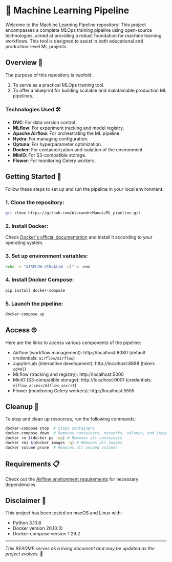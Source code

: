 
# 🚀 Machine Learning Pipeline

Welcome to the Machine Learning Pipeline repository! This project encompasses a complete MLOps training pipeline using open-source technologies, aimed at providing a robust foundation for machine learning workflows. This tool is designed to assist in both educational and production-level ML projects.

## Overview 🎯

The purpose of this repository is twofold:
1. To serve as a practical MLOps training tool.
2. To offer a blueprint for building scalable and maintainable production ML pipelines.

### Technologies Used 🛠️

- **DVC**: For data version control.
- **MLflow**: For experiment tracking and model registry.
- **Apache Airflow**: For orchestrating the ML pipeline.
- **Hydra**: For managing configuration.
- **Optuna**: For hyperparameter optimization.
- **Docker**: For containerization and isolation of the environment.
- **MinIO**: For S3-compatible storage.
- **Flower**: For monitoring Celery workers.

## Getting Started 🏁

Follow these steps to set up and run the pipeline in your local environment:

### 1. Clone the repository:

```bash
git clone https://github.com/AlexandreManai/ML_pipeline.git
```

### 2. Install Docker:

Check [Docker's official documentation](https://docs.docker.com/get-docker/) and install it according to your operating system.

### 3. Set up environment variables:

```bash
echo -e "AIRFLOW_UID=$(id -u)" > .env
```

### 4. Install Docker Compose:

```bash
pip install docker-compose
```

### 5. Launch the pipeline:

```bash
docker-compose up 
```

## Access 🌐

Here are the links to access various components of the pipeline:

- Airflow (workflow management): http://localhost:8080 (default credentials: `airflow/airflow`)
- JupyterLab (interactive development): http://localhost:8888 (token: `cd4ml`)
- MLflow (tracking and registry): http://localhost:5000
- MinIO (S3-compatible storage): http://localhost:9001 (credentials: `mlflow_access/mlflow_secret`)
- Flower (monitoring Celery workers): http://localhost:5555

## Cleanup 🧹

To stop and clean up resources, run the following commands:

```bash
docker-compose stop  # Stops containers
docker-compose down  # Removes containers, networks, volumes, and images created by 'up'
docker rm $(docker ps -aq) # Removes all containers
docker rmi $(docker images -q) # Removes all images
docker volume prune  # Removes all unused volumes
```

## Requirements 📋

Check out the [Airflow environment requirements](dockerfiles/airflow/requirements.txt) for necessary dependencies.

## Disclaimer 📜

This project has been tested on macOS and Linux with:
- Python 3.10.6
- Docker version 20.10.10
- Docker-compose version 1.29.2

---

*This README serves as a living document and may be updated as the project evolves.* 🔄

